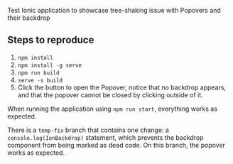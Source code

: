 Test Ionic application to showcase tree-shaking issue with Popovers and their backdrop

## Steps to reproduce
1. `npm install`
2. `npm install -g serve`
3. `npm run build`
4. `serve -s build`
5. Click the button to open the Popover, notice that no backdrop appears, and that the popover cannot be closed by clicking outside of it.

When running the application using `npm run start`, everything works as expected. 

There is a `temp-fix` branch that contains one change: a `console.log(IonBackdrop)` statement, which prevents the backdrop 
component from being marked as dead code. On this branch, the popover works as expected.
